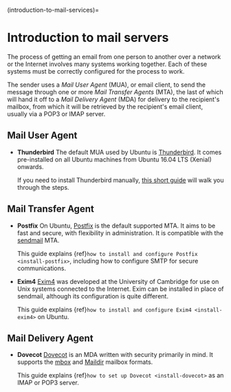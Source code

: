 (introduction-to-mail-services)=
# Introduction to mail servers

The process of getting an email from one person to another over a network or the Internet involves many systems working together. Each of these systems must be correctly configured for the process to work. 

The sender uses a *Mail User Agent* (MUA), or email client, to send the message through one or more *Mail Transfer Agents* (MTA), the last of which will hand it off to a *Mail Delivery Agent* (MDA) for delivery to the recipient's mailbox, from which it will be retrieved by the recipient's email client, usually via a POP3 or IMAP server.

## Mail User Agent 

* **Thunderbird**
  The default MUA used by Ubuntu is [Thunderbird](https://www.thunderbird.net/). It comes pre-installed on all Ubuntu machines from Ubuntu 16.04 LTS (Xenial) onwards.
  
  If you need to install Thunderbird manually, [this short guide](https://snapcraft.io/install/thunderbird/ubuntu) will walk you through the steps. 

## Mail Transfer Agent

* **Postfix**
  On Ubuntu, [Postfix](https://www.postfix.org/) is the default supported MTA. It aims to be fast and secure, with flexibility in administration. It is compatible with the [sendmail](https://www.authsmtp.com/sendmail/index.html) MTA. 
  
  This guide explains {ref}`how to install and configure Postfix <install-postfix>`, including how to configure SMTP for secure communications.

* **Exim4**
  [Exim4](https://www.exim.org/) was developed at the University of Cambridge for use on Unix systems connected to the Internet. Exim can be installed in place of sendmail, although its configuration is quite different. 
  
  This guide explains {ref}`how to install and configure Exim4 <install-exim4>` on Ubuntu.

## Mail Delivery Agent

* **Dovecot**
  [Dovecot](https://www.dovecot.org/) is an MDA written with security primarily in mind. It supports the [mbox](https://en.wikipedia.org/wiki/Mbox) and [Maildir](https://en.wikipedia.org/wiki/Maildir) mailbox formats. 
  
  This guide explains {ref}`how to set up Dovecot <install-dovecot>` as an IMAP or POP3 server.
